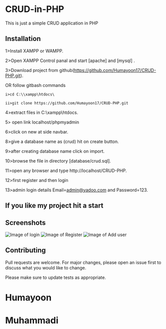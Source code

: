 # CRUD-in-PHP

This is just a simple CRUD application in PHP

## Installation

1>Install XAMPP or WAMPP.

2>Open XAMPP Control panal and start [apache] and [mysql] .

3>Download project from github(https://github.com/Humayoon17/CRUD-PHP.git).
 
 OR follow gitbash commands

    i>cd C:\\xampp\htdocs\

    ii>git clone https://github.com/Humayoon17/CRUD-PHP.git

4>extract files in C:\\xampp\htdocs\.

5> open link localhost/phpmyadmin

6>click on new at side navbar.

8>give a database name as (crud) hit on create button.

9>after creating database name click on import.

10>browse the file in directory [database/crud.sql].

11>open any browser and type http://localhost/CRUD-PHP.

12>first register and then login

13>admin login details  Email=admin@yadoo.com and Password=123.

## If you like my project hit a start


## Screenshots
![Image of login](https://github.com/Humayoon17/CRUD-PHP/tree/master/screenshot/login.png)
![Image of Register](https://github.com/Humayoon17/CRUD-PHP/tree/master/screenshot/register.png)
![Image of Add user](https://github.com/Humayoon17/CRUD-PHP/tree/master/screenshot/adduser.png)

## Contributing
Pull requests are welcome. For major changes, please open an issue first to discuss what you would like to change.

Please make sure to update tests as appropriate.

# Humayoon
# Muhammadi
